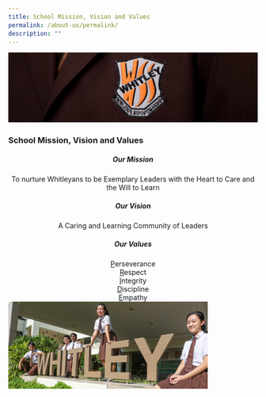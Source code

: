 ```yaml
---
title: School Mission, Vision and Values
permalink: /about-us/permalink/
description: ""
---
```

![](/images/about%20us.jpg)

### School Mission, Vision and Values

##### <center> Our Mission <br></center> 

<center> To nurture Whitleyans to be Exemplary Leaders with the Heart to Care and the Will to Learn </center> 

##### <center> Our Vision<br></center>

<center> A Caring and Learning Community of Leaders </center> 

##### <center> Our Values<br></center>

<center><u>P</u>erseverance  <br>
<u>R</u>espect  <br>
<u>I</u>ntegrity  <br>
<u>D</u>iscipline  <br>
<u>E</u>mpathy </center>

<img src="/images/034A0843A.jpeg" style="width:80%">